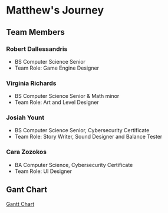# Matthew's Journey 

## Team Members 

### Robert Dallessandris
- BS Computer Science Senior
- Team Role: Game Engine Designer

### Virginia Richards
- BS Computer Science Senior & Math minor
- Team Role: Art and Level Designer

### Josiah Yount
- BS Computer Science Senior, Cybersecurity Certificate
- Team Role: Story Writer, Sound Designer and Balance Tester

### Cara Zozokos
- BA Computer Science, Cybersecurity Certificate
- Team Role: UI Designer

## Gant Chart
<a href="https://docs.google.com/spreadsheets/d/1T9mDlycQ7FxXoMDIorNKHfpIKWc-6so3mbPJ-0FIVwY/edit?usp=sharing">Gantt Chart</a>
